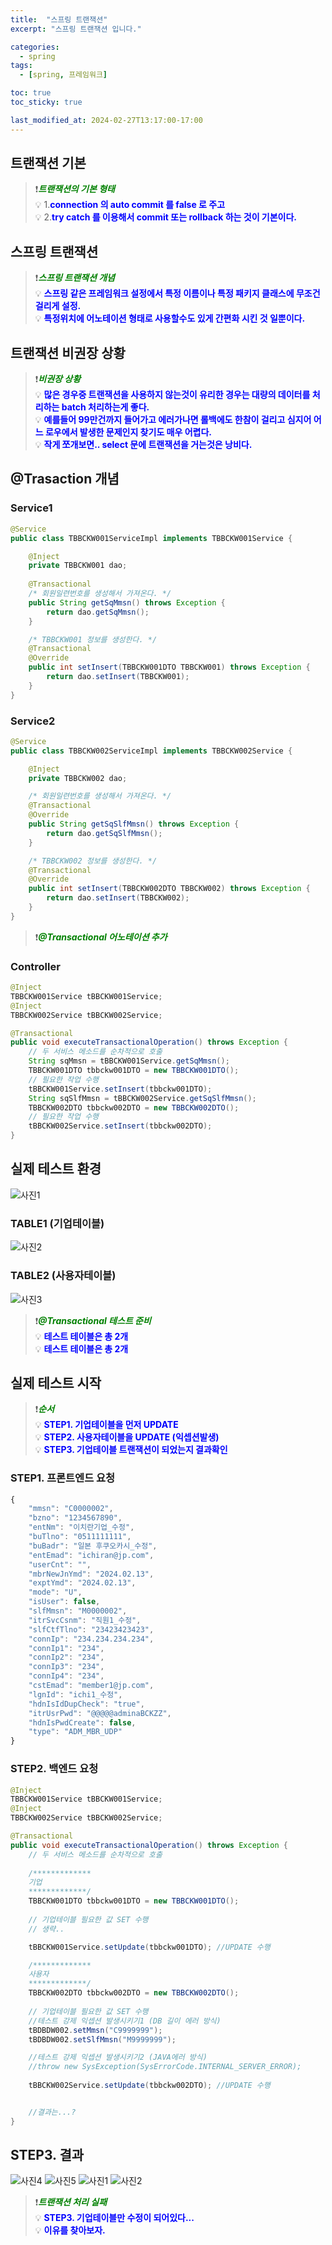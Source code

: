 ```yaml
---
title:  "스프링 트랜잭션"
excerpt: "스프링 트랜잭션 입니다."

categories:
  - spring
tags:
  - [spring, 프레임워크]

toc: true
toc_sticky: true

last_modified_at: 2024-02-27T13:17:00-17:00
---
```



## 트랜잭션 기본  
> ❗<span style='color:green'>***트랜잭션의 기본 형태***</span>  
> 💡 1.<span style='color:blue'>**connection 의 auto commit 를 false 로 주고**</span>  
> 💡 2.<span style='color:blue'>**try catch 를 이용해서 commit 또는 rollback 하는 것이 기본이다.**</span>  

## 스프링 트랜잭션
> ❗<span style='color:green'>***스프링 트랜잭션 개념***</span>  
> 💡 <span style='color:blue'>**스프링 같은 프레임워크 설정에서 특정 이름이나 특정 패키지 클래스에 무조건 걸리게 설정.**</span>  
> 💡 <span style='color:blue'>**특정위치에 어노테이션 형태로 사용할수도 있게 간편화 시킨 것 일뿐이다.**</span>  

## 트랜잭션 비권장 상황
> ❗<span style='color:green'>***비권장 상황***</span>  
> 💡 <span style='color:blue'>**많은 경우중 트랜잭션을 사용하지 않는것이 유리한 경우는 대량의 데이터를 처리하는 batch 처리하는게 좋다.**</span>  
> 💡 <span style='color:blue'>**예를들어 99만건까지 들어가고 에러가나면 롤백에도 한참이 걸리고 심지어 어느 로우에서 발생한 문제인지 찾기도 매우 어렵다.**</span>  
> 💡 <span style='color:blue'>**작게 쪼개보면.. select 문에 트랜잭션을 거는것은 낭비다.**</span>  


## @Trasaction 개념
### Service1
```java
@Service
public class TBBCKW001ServiceImpl implements TBBCKW001Service {

	@Inject
	private TBBCKW001 dao;
	
	@Transactional
	/* 회원일련번호를 생성해서 가져온다. */
	public String getSqMmsn() throws Exception {
		return dao.getSqMmsn();
	}

	/* TBBCKW001 정보를 생성한다. */
	@Transactional
	@Override
	public int setInsert(TBBCKW001DTO TBBCKW001) throws Exception {
		return dao.setInsert(TBBCKW001);
	}
}

```

### Service2
```java
@Service
public class TBBCKW002ServiceImpl implements TBBCKW002Service {

	@Inject
	private TBBCKW002 dao;

	/* 회원일련번호를 생성해서 가져온다. */
	@Transactional
	@Override
	public String getSqSlfMmsn() throws Exception {
		return dao.getSqSlfMmsn();
	}

	/* TBBCKW002 정보를 생성한다. */
	@Transactional
	@Override
	public int setInsert(TBBCKW002DTO TBBCKW002) throws Exception {
		return dao.setInsert(TBBCKW002);
	}
}

```

> ❗<span style='color:green'>***@Transactional 어노테이션 추가***</span>  

### Controller
```java
@Inject
TBBCKW001Service tBBCKW001Service;
@Inject
TBBCKW002Service tBBCKW002Service;

@Transactional
public void executeTransactionalOperation() throws Exception {
    // 두 서비스 메소드를 순차적으로 호출
    String sqMmsn = tBBCKW001Service.getSqMmsn();
    TBBCKW001DTO tbbckw001DTO = new TBBCKW001DTO();
    // 필요한 작업 수행
    tBBCKW001Service.setInsert(tbbckw001DTO);
    String sqSlfMmsn = tBBCKW002Service.getSqSlfMmsn();
    TBBCKW002DTO tbbckw002DTO = new TBBCKW002DTO();
    // 필요한 작업 수행
    tBBCKW002Service.setInsert(tbbckw002DTO);
}

```

## 실제 테스트 환경
![사진1](/assets/images/WebProgramming/Spring/spring-transaction-test01.png)
### TABLE1 (기업테이블)
![사진2](/assets/images/WebProgramming/Spring/spring-transaction-test02.png)
### TABLE2 (사용자테이블)
![사진3](/assets/images/WebProgramming/Spring/spring-transaction-test03.png)

> ❗<span style='color:green'>***@Transactional 테스트 준비***</span>  
> 💡 <span style='color:blue'>**테스트 테이블은 총 2개**</span>  
> 💡 <span style='color:blue'>**테스트 테이블은 총 2개**</span>  



## 실제 테스트 시작
> ❗<span style='color:green'>***순서***</span>  
> 💡 <span style='color:blue'>**STEP1. 기업테이블을 먼저 UPDATE**</span>  
> 💡 <span style='color:blue'>**STEP2. 사용자테이블을 UPDATE (익셉션발생)**</span>  
> 💡 <span style='color:blue'>**STEP3. 기업테이블 트랜잭션이 되었는지 결과확인**</span>  

### STEP1. 프론트엔드 요청
```js
{
    "mmsn": "C0000002",
    "bzno": "1234567890",
    "entNm": "이치란기업_수정",
    "buTlno": "0511111111",
    "buBadr": "일본 후쿠오카시_수정",
    "entEmad": "ichiran@jp.com",
    "userCnt": "",
    "mbrNewJnYmd": "2024.02.13",
    "exptYmd": "2024.02.13",
    "mode": "U",
    "isUser": false,
    "slfMmsn": "M0000002",
    "itrSvcCsnm": "직원1_수정",
    "slfCtfTlno": "23423423423",
    "connIp": "234.234.234.234",
    "connIp1": "234",
    "connIp2": "234",
    "connIp3": "234",
    "connIp4": "234",
    "cstEmad": "member1@jp.com",
    "lgnId": "ichi1_수정",
    "hdnIsIdDupCheck": "true",
    "itrUsrPwd": "@@@@@adminaBCKZZ",
    "hdnIsPwdCreate": false,
    "type": "ADM_MBR_UDP"
}

```

### STEP2. 백엔드 요청
```java
@Inject
TBBCKW001Service tBBCKW001Service;
@Inject
TBBCKW002Service tBBCKW002Service;

@Transactional
public void executeTransactionalOperation() throws Exception {
    // 두 서비스 메소드를 순차적으로 호출
    
    /*************
    기업
    *************/
    TBBCKW001DTO tbbckw001DTO = new TBBCKW001DTO();
    
    // 기업테이블 필요한 값 SET 수행
    // 생략..

    tBBCKW001Service.setUpdate(tbbckw001DTO); //UPDATE 수행

    /*************
    사용자
    *************/
    TBBCKW002DTO tbbckw002DTO = new TBBCKW002DTO();
    
    // 기업테이블 필요한 값 SET 수행
    //테스트 강제 익셉션 발생시키기1 (DB 길이 에러 방식)
    tBDBDW002.setMmsn("C9999999"); 
	tBDBDW002.setSlfMmsn("M9999999"); 

	//테스트 강제 익셉션 발생시키기2 (JAVA에러 방식)
	//throw new SysException(SysErrorCode.INTERNAL_SERVER_ERROR);
    
    tBBCKW002Service.setUpdate(tbbckw002DTO); //UPDATE 수행


    //결과는...?
}

```

## STEP3. 결과
![사진4](/assets/images/WebProgramming/Spring/spring-transaction-test04.png)
![사진5](/assets/images/WebProgramming/Spring/spring-transaction-test05.png)
![사진1](/assets/images/WebProgramming/Spring/spring-transaction-test01.png)
![사진2](/assets/images/WebProgramming/Spring/spring-transaction-test01.png)

> ❗<span style='color:green'>***트랜잭션 처리 실패***</span>  
> 💡 <span style='color:blue'>**STEP3. 기업테이블만 수정이 되어있다...**</span>  
> 💡 <span style='color:blue'>**이유를 찾아보자.**</span>  